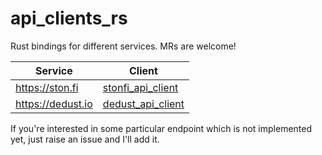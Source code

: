 # api_clients_rs
Rust bindings for different services. MRs are welcome!

| Service | Client |
|---------|--------|
| https://ston.fi | [stonfi_api_client](stonfi_api_client) |
| https://dedust.io | [dedust_api_client](dedust_api_client) |


If you're interested in some particular endpoint which is not implemented yet, just raise an issue and I'll add it.
